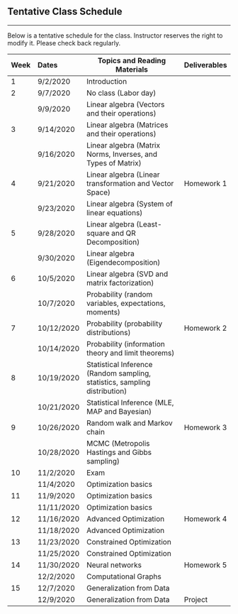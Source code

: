 ## Tentative Class Schedule
---
 Below is a tentative schedule for the class. Instructor reserves the right to modify it. Please check back regularly. 


| Week |    Dates   |    Topics and Reading Materials                |     Deliverables     |
|------|:-----------|------------------------------------------------|----------------------|
| 1  | 9/2/2020  | Introduction  |                    |
| 2  | 9/7/2020   |     No class (Labor day)                       |                    | 
|    | 9/9/2020   | Linear algebra (Vectors and their operations) |                    |
| 3  | 9/14/2020  | Linear algebra (Matrices and their operations)   |  |
|    | 9/16/2020  | Linear algebra (Matrix Norms, Inverses, and Types of Matrix)  |                    | 
| 4  | 9/21/2020  | Linear algebra (Linear transformation and Vector Space) |  Homework 1  |
|    | 9/23/2020  | Linear algebra (System of linear equations) |  | 
| 5  | 9/28/2020  | Linear algebra (Least-square and QR Decomposition) |  |
|    | 9/30/2020  |  Linear algebra (Eigendecomposition) |  |
| 6  | 10/5/2020  |  Linear algebra (SVD and matrix factorization) | |
|    | 10/7/2020  |  Probability (random variables, expectations, moments) | |
| 7  | 10/12/2020  | Probability (probability distributions) | Homework 2 |
|    | 10/14/2020  | Probability (information theory and limit theorems) | |
| 8  | 10/19/2020 |  Statistical Inference (Random sampling, statistics, sampling distribution)   |  | 
|    | 10/21/2020 | Statistical Inference (MLE, MAP and Bayesian)   |  |
| 9  | 10/26/2020 | Random walk and Markov chain | Homework 3 |
|    | 10/28/2020 | MCMC (Metropolis Hastings and Gibbs sampling) | |
| 10 | 11/2/2020 |  Exam | |
|    | 11/4/2020 |  Optimization basics |  |
| 11 | 11/9/2020  | Optimization basics | |
|    | 11/11/2020  | Optimization basics | |
| 12 | 11/16/2020 | Advanced Optimization | Homework 4 |
|    | 11/18/2020 | Advanced Optimization |  |
| 13 | 11/23/2020 | Constrained Optimization | |
|    | 11/25/2020 | Constrained Optimization | |
| 14 | 11/30/2020 | Neural networks | Homework 5 |
|    | 12/2/2020 |  Computational Graphs |  | 
| 15 | 12/7/2020  | Generalization from Data   | |
|    | 12/9/2020  | Generalization from Data | Project |
